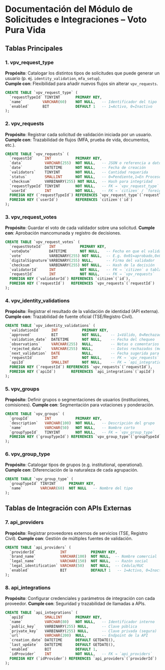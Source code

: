 # Documentación del Módulo de Solicitudes e Integraciones – Voto Pura Vida

## Tablas Principales

### 1. vpv_request_type
**Propósito**: Catalogar los distintos tipos de solicitudes que puede generar un usuario (p. ej. `identity_validation`, `mfa_setup`).  
**Cumple con**: Flexibilidad para añadir nuevos flujos sin alterar `vpv_requests`.

```sql
CREATE TABLE `vpv_request_type` (
  `requestTypeId` TINYINT       PRIMARY KEY,
  `name`         VARCHAR(60)    NOT NULL,   -- Identificador del tipo
  `enabled`      BIT            DEFAULT 1   -- 1=Activo, 0=Inactivo
);
```

### 2. vpv_requests
**Propósito**: Registrar cada solicitud de validación iniciada por un usuario.
**Cumple con**: Trazabilidad de flujos (MFA, prueba de vida, documentos, etc.).

```sql
CREATE TABLE `vpv_requests` (
  `requestId`     INT           PRIMARY KEY,
  `data`          VARCHAR(255)  NOT NULL,   -- JSON o referencia a datos
  `date`          DATETIME      NOT NULL,   -- Fecha de creación
  `validators`    TINYINT       NOT NULL,   -- Cantidad requerida
  `status`        SMALLINT      NOT NULL,   -- 0=Pendiente,1=En Proceso,2=Completada,3=Rechazada
  `checksum`      VARBINARY(255) NOT NULL,  -- Hash para integridad
  `requestTypeId` TINYINT       NOT NULL,   -- FK → `vpv_request_type`
  `userId`        INT           NOT NULL,   -- FK → `citizen` / `foreign_citizen`
  FOREIGN KEY (`requestTypeId`) REFERENCES `vpv_request_type`(`requestTypeId`),
  FOREIGN KEY (`userId`)        REFERENCES `citizen`(`id`)
);
```

### 3. vpv_request_votes
**Propósito**: Guardar el voto de cada validador sobre una solicitud.
**Cumple con**: Aprobación mancomunada y registro de decisiones.
```sql
CREATE TABLE `vpv_request_votes` (
  `requestVoteId`   INT           PRIMARY KEY,
  `voteDate`        DATETIME      NOT NULL,   -- Fecha en que el validador emitió su voto
  `vote`            VARBINARY(255) NOT NULL,  -- E.g. 0x01=aprobado,0x00=rechazado
  `digitalSignature`VARBINARY(255) NULL,      -- Firma del validador
  `checksum`        VARBINARY(255) NOT NULL,  -- Hash de la decisión
  `validatorId`     INT           NOT NULL,   -- FK → `citizen` o tabla de validadores
  `requestId`       INT           NOT NULL,   -- FK → `vpv_requests`
  FOREIGN KEY (`validatorId`) REFERENCES `citizen`(`id`),
  FOREIGN KEY (`requestId`)   REFERENCES `vpv_requests`(`requestId`)
);
```

### 4. vpv_identity_validations
**Propósito**: Registrar el resultado de la validación de identidad (API externa).
**Cumple con**: Trazabilidad de fuente oficial (TSE/Registro Civil).
```sql
CREATE TABLE `vpv_identity_validations` (
  `validationId`     INT           PRIMARY KEY,
  `approved`         BIT           NOT NULL,    -- 1=Válido, 0=Rechazado
  `validation_date`  DATETIME      NOT NULL,    -- Fecha del chequeo
  `observations`     VARCHAR(255)  NULL,        -- Notas o comentarios
  `rejected_data`    VARCHAR(255)  NULL,        -- Datos rechazados (motivo)
  `next_validation`  DATE          NULL,        -- Fecha sugerida para revalidación
  `requestId`        INT           NOT NULL,    -- FK → `vpv_requests`
  `apiId`            SMALLINT      NOT NULL,    -- FK → `api_integrations`
  FOREIGN KEY (`requestId`) REFERENCES `vpv_requests`(`requestId`),
  FOREIGN KEY (`apiId`)       REFERENCES `api_integrations`(`apiId`)
);
```

### 5. vpv_groups
**Propósito**: Definir grupos o segmentaciones de usuarios (instituciones, comisiones).
**Cumple con**: Segmentación para votaciones y ponderación.
```sql
CREATE TABLE `vpv_groups` (
  `groupId`       INT           PRIMARY KEY,
  `description`   VARCHAR(100)  NOT NULL,   -- Descripción del grupo
  `name`          VARCHAR(50)   NOT NULL,   -- Nombre corto
  `groupTypeId`   TINYINT       NOT NULL,   -- FK → `vpv_group_type`
  FOREIGN KEY (`groupTypeId`) REFERENCES `vpv_group_type`(`groupTypeId`)
);
```

### 6. vpv_group_type
**Propósito**: Catalogar tipos de grupos (e.g. institutional, operational).
**Cumple con**: Diferenciación de la naturaleza de cada agrupación.
```sql
CREATE TABLE `vpv_group_type` (
  `groupTypeId` TINYINT      PRIMARY KEY,
  `name`        VARCHAR(60)  NOT NULL   -- Nombre del tipo
);
```
## Tablas de Integración con APIs Externas
### 7. api_providers
**Propósito**: Registrar proveedores externos de servicios (TSE, Registro Civil).
**Cumple con**: Gestión de múltiples fuentes de validación.
```sql
CREATE TABLE `api_providers` (
  `providerId`           INT           PRIMARY KEY,
  `brand_name`           VARCHAR(100)  NOT NULL,  -- Nombre comercial
  `legal_name`           VARCHAR(150)  NOT NULL,  -- Razón social
  `legal_identification` VARCHAR(50)   NOT NULL,  -- Cédula/RUC
  `enabled`              BIT           DEFAULT 1   -- 1=Activo, 0=Inactivo
);
```
### 8. api_integrations
**Propósito**: Configurar credenciales y parámetros de integración con cada proveedor.
**Cumple con**: Seguridad y trazabilidad de llamadas a APIs.
```sql
CREATE TABLE `api_integrations` (
  `apiId`         SMALLINT      PRIMARY KEY,
  `name`          VARCHAR(80)   NOT NULL,   -- Identificador interno
  `public_key`    VARBINARY(255) NULL,      -- Clave pública
  `private_key`   VARBINARY(255) NULL,      -- Clave privada (segura)
  `url`           VARCHAR(200)  NULL,       -- Endpoint de la API
  `creation_date` DATETIME      DEFAULT GETDATE(),
  `last_update`   DATETIME      DEFAULT GETDATE(),
  `enabled`       BIT           DEFAULT 1,
  `idProvider`    INT           NOT NULL,   -- FK → `api_providers`
  FOREIGN KEY (`idProvider`) REFERENCES `api_providers`(`providerId`)
);
```
